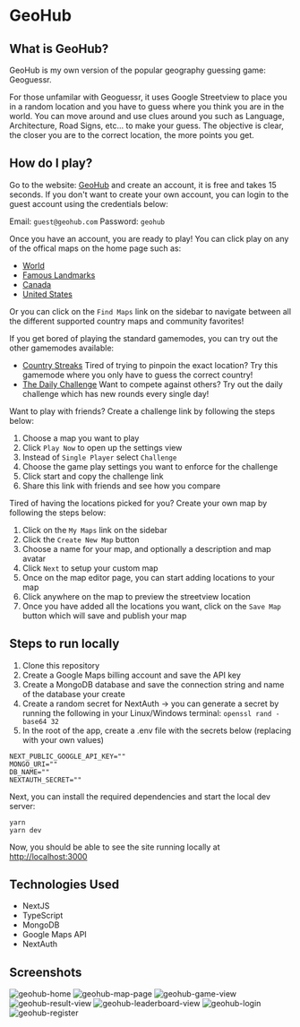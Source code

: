 # GeoHub

## What is GeoHub?

GeoHub is my own version of the popular geography guessing game: Geoguessr.

For those unfamilar with Geoguessr, it uses Google Streetview to place you in a random location and you have to guess where you think you are in the world. You can move around and use clues around you such as Language, Architecture, Road Signs, etc... to make your guess. The objective is clear, the closer you are to the correct location, the more points you get.

## How do I play?

Go to the website: [GeoHub](https://geohub.vercel.app) and create an account, it is free and takes 15 seconds. If you don't want to create your own account, you can login to the guest account using the credentials below:

Email: `guest@geohub.com`
Password: `geohub`

Once you have an account, you are ready to play! You can click play on any of the offical maps on the home page such as:

- [World](https://geohub.vercel.app/map/6185df7a7b54baf63473a53e)
- [Famous Landmarks](https://geohub.vercel.app/map/6185dfd47b54baf63473a540)
- [Canada](https://geohub.vercel.app/map/6185dff27b54baf63473a541)
- [United States](https://geohub.vercel.app/map/6185e0077b54baf63473a542)

Or you can click on the `Find Maps` link on the sidebar to navigate between all the different supported country maps and community favorites!

If you get bored of playing the standard gamemodes, you can try out the other gamemodes available:

- [Country Streaks](https://geohub.vercel.app/streaks) Tired of trying to pinpoin the exact location? Try this gamemode where you only have to guess the correct country!
- [The Daily Challenge](https://geohub.vercel.app/daily-challenge) Want to compete against others? Try out the daily challenge which has new rounds every single day!

Want to play with friends? Create a challenge link by following the steps below:

1. Choose a map you want to play 
2. Click `Play Now` to open up the settings view 
3. Instead of `Single Player` select `Challenge` 
4. Choose the game play settings you want to enforce for the challenge 
5. Click start and copy the challenge link 
6. Share this link with friends and see how you compare 

Tired of having the locations picked for you? Create your own map by following the steps below:

1. Click on the `My Maps` link on the sidebar
2. Click the `Create New Map` button
3. Choose a name for your map, and optionally a description and map avatar
4. Click `Next` to setup your custom map
5. Once on the map editor page, you can start adding locations to your map 
6. Click anywhere on the map to preview the streetview location
7. Once you have added all the locations you want, click on the `Save Map` button which will save and publish your map

## Steps to run locally

1. Clone this repository
2. Create a Google Maps billing account and save the API key
3. Create a MongoDB database and save the connection string and name of the database your create
4. Create a random secret for NextAuth -> you can generate a secret by running the following in your Linux/Windows terminal: `openssl rand -base64 32`
5. In the root of the app, create a .env file with the secrets below (replacing with your own values)

```
NEXT_PUBLIC_GOOGLE_API_KEY=""
MONGO_URI=""
DB_NAME=""
NEXTAUTH_SECRET=""
```

Next, you can install the required dependencies and start the local dev server:

```
yarn
yarn dev
```

Now, you should be able to see the site running locally at [http://localhost:3000](http://localhost:3000)

## Technologies Used

- NextJS
- TypeScript
- MongoDB
- Google Maps API
- NextAuth

## Screenshots
![geohub-home](https://github.com/benlikescode/geohub/assets/63207900/f055667d-10e3-4b22-8a01-9aeb3fa86716)
![geohub-map-page](https://github.com/benlikescode/geohub/assets/63207900/51c88624-f82b-4b03-a9eb-326966460f4c)
![geohub-game-view](https://github.com/benlikescode/geohub/assets/63207900/701ae09b-1a54-4c71-91fe-3131a738dcf8)
![geohub-result-view](https://github.com/benlikescode/geohub/assets/63207900/736ccaa9-c165-4553-ad16-64b64adaa9f3)
![geohub-leaderboard-view](https://github.com/benlikescode/geohub/assets/63207900/b0daa1f3-9734-496b-b34d-a68fec7f07c4)
![geohub-login](https://github.com/benlikescode/geohub/assets/63207900/b70d1509-7e5e-4975-a177-08770c61cab1)
![geohub-register](https://github.com/benlikescode/geohub/assets/63207900/bb838e05-99fc-4c87-9649-60908d6448fb)
